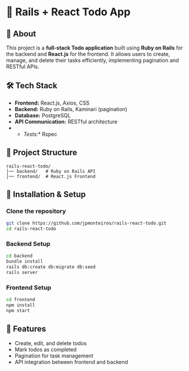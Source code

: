 # 🚀 Rails + React Todo App

## 📌 About
This project is a **full-stack Todo application** built using **Ruby on Rails** for the backend and **React.js** for the frontend. It allows users to create, manage, and delete their tasks efficiently, implementing pagination and RESTful APIs.

## 🛠 Tech Stack
- **Frontend:** React.js, Axios, CSS
- **Backend:** Ruby on Rails, Kaminari (pagination)
- **Database:** PostgreSQL
- **API Communication:** RESTful architecture
- - *Tests:** Rspec

## 📂 Project Structure
```
rails-react-todo/
│── backend/   # Ruby on Rails API
│── frontend/  # React.js Frontend
```

## 🔧 Installation & Setup
### Clone the repository
```sh
git clone https://github.com/jpmonteiroo/rails-react-todo.git
cd rails-react-todo
```

### Backend Setup
```sh
cd backend
bundle install
rails db:create db:migrate db:seed
rails server
```

### Frontend Setup
```sh
cd frontend
npm install
npm start
```

## 🚀 Features
- Create, edit, and delete todos
- Mark todos as completed
- Pagination for task management
- API integration between frontend and backend

